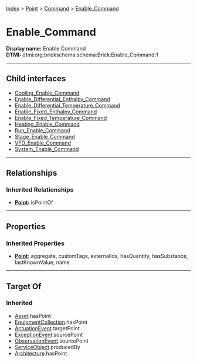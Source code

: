 [Index](../../../Index.md) > [Point](../../Point.md) > [Command](../Command.md) > [Enable_Command](#)
# Enable_Command

**Display name:** Enable Command<br />
**DTMI:** dtmi:org:brickschema:schema:Brick:Enable_Command;1

---

## Child interfaces
* [Cooling_Enable_Command](Cooling_Enable_Command.md)
* [Enable_Differential_Enthalpy_Command](Enable_Differential_Enthalpy_Command.md)
* [Enable_Differential_Temperature_Command](Enable_Differential_Temperature_Command.md)
* [Enable_Fixed_Enthalpy_Command](Enable_Fixed_Enthalpy_Command.md)
* [Enable_Fixed_Temperature_Command](Enable_Fixed_Temperature_Command.md)
* [Heating_Enable_Command](Heating_Enable_Command.md)
* [Run_Enable_Command](Run_Enable_Command.md)
* [Stage_Enable_Command](Stage_Enable_Command.md)
* [VFD_Enable_Command](VFD_Enable_Command.md)
* [System_Enable_Command](System_Enable_Command/System_Enable_Command.md)

---

## Relationships

### Inherited Relationships
* **[Point](../../Point.md):** isPointOf

---

## Properties

### Inherited Properties
* **[Point](../../Point.md):** aggregate, customTags, externalIds, hasQuantity, hasSubstance, lastKnownValue, name

---

## Target Of
### Inherited
* [Asset](../../../Asset/Asset.md).hasPoint
* [EquipmentCollection](../../../Collection/AssetCollection/EquipmentCollection/EquipmentCollection.md).hasPoint
* [ActuationEvent](../../../Event/PointEvent/ActuationEvent.md).targetPoint
* [ExceptionEvent](../../../Event/PointEvent/ExceptionEvent.md).sourcePoint
* [ObservationEvent](../../../Event/PointEvent/ObservationEvent.md).sourcePoint
* [ServiceObject](../../../Information/ServiceObject/ServiceObject.md).producedBy
* [Architecture](../../../Space/Architecture/Architecture.md).hasPoint
